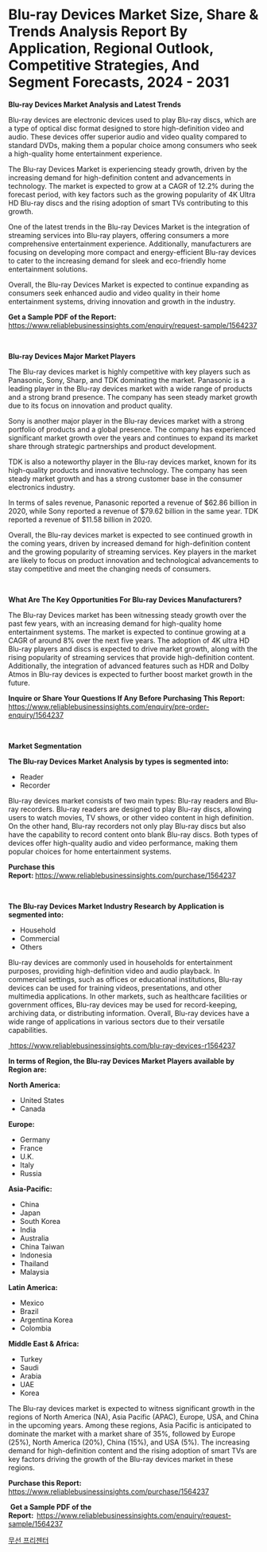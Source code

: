 <p><h1>Blu-ray Devices Market Size, Share & Trends Analysis Report By Application, Regional Outlook, Competitive Strategies, And Segment Forecasts, 2024 - 2031</h1></p><p><strong>Blu-ray Devices Market Analysis and Latest Trends</strong></p>
<p><p>Blu-ray devices are electronic devices used to play Blu-ray discs, which are a type of optical disc format designed to store high-definition video and audio. These devices offer superior audio and video quality compared to standard DVDs, making them a popular choice among consumers who seek a high-quality home entertainment experience.</p><p>The Blu-ray Devices Market is experiencing steady growth, driven by the increasing demand for high-definition content and advancements in technology. The market is expected to grow at a CAGR of 12.2% during the forecast period, with key factors such as the growing popularity of 4K Ultra HD Blu-ray discs and the rising adoption of smart TVs contributing to this growth.</p><p>One of the latest trends in the Blu-ray Devices Market is the integration of streaming services into Blu-ray players, offering consumers a more comprehensive entertainment experience. Additionally, manufacturers are focusing on developing more compact and energy-efficient Blu-ray devices to cater to the increasing demand for sleek and eco-friendly home entertainment solutions.</p><p>Overall, the Blu-ray Devices Market is expected to continue expanding as consumers seek enhanced audio and video quality in their home entertainment systems, driving innovation and growth in the industry.</p></p>
<p><strong>Get a Sample PDF of the Report:&nbsp;</strong> <a href="https://www.reliablebusinessinsights.com/enquiry/request-sample/1564237">https://www.reliablebusinessinsights.com/enquiry/request-sample/1564237</a></p>
<p>&nbsp;</p>
<p><strong>Blu-ray Devices Major Market Players</strong></p>
<p><p>The Blu-ray devices market is highly competitive with key players such as Panasonic, Sony, Sharp, and TDK dominating the market. Panasonic is a leading player in the Blu-ray devices market with a wide range of products and a strong brand presence. The company has seen steady market growth due to its focus on innovation and product quality.</p><p>Sony is another major player in the Blu-ray devices market with a strong portfolio of products and a global presence. The company has experienced significant market growth over the years and continues to expand its market share through strategic partnerships and product development.</p><p>TDK is also a noteworthy player in the Blu-ray devices market, known for its high-quality products and innovative technology. The company has seen steady market growth and has a strong customer base in the consumer electronics industry.</p><p>In terms of sales revenue, Panasonic reported a revenue of $62.86 billion in 2020, while Sony reported a revenue of $79.62 billion in the same year. TDK reported a revenue of $11.58 billion in 2020.</p><p>Overall, the Blu-ray devices market is expected to see continued growth in the coming years, driven by increased demand for high-definition content and the growing popularity of streaming services. Key players in the market are likely to focus on product innovation and technological advancements to stay competitive and meet the changing needs of consumers.</p></p>
<p>&nbsp;</p>
<p><strong>What Are The Key Opportunities For Blu-ray Devices Manufacturers?</strong></p>
<p><p>The Blu-ray Devices market has been witnessing steady growth over the past few years, with an increasing demand for high-quality home entertainment systems. The market is expected to continue growing at a CAGR of around 8% over the next five years. The adoption of 4K ultra HD Blu-ray players and discs is expected to drive market growth, along with the rising popularity of streaming services that provide high-definition content. Additionally, the integration of advanced features such as HDR and Dolby Atmos in Blu-ray devices is expected to further boost market growth in the future.</p></p>
<p><strong>Inquire or Share Your Questions If Any Before Purchasing This Report:</strong> <a href="https://www.reliablebusinessinsights.com/enquiry/pre-order-enquiry/1564237">https://www.reliablebusinessinsights.com/enquiry/pre-order-enquiry/1564237</a></p>
<p>&nbsp;</p>
<p><strong>Market Segmentation</strong></p>
<p><strong>The Blu-ray Devices Market Analysis by types is segmented into:</strong></p>
<p><ul><li>Reader</li><li>Recorder</li></ul></p>
<p><p>Blu-ray devices market consists of two main types: Blu-ray readers and Blu-ray recorders. Blu-ray readers are designed to play Blu-ray discs, allowing users to watch movies, TV shows, or other video content in high definition. On the other hand, Blu-ray recorders not only play Blu-ray discs but also have the capability to record content onto blank Blu-ray discs. Both types of devices offer high-quality audio and video performance, making them popular choices for home entertainment systems.</p></p>
<p><strong>Purchase this Report:&nbsp;</strong><a href="https://www.reliablebusinessinsights.com/purchase/1564237">https://www.reliablebusinessinsights.com/purchase/1564237</a></p>
<p>&nbsp;</p>
<p><strong>The Blu-ray Devices Market Industry Research by Application is segmented into:</strong></p>
<p><ul><li>Household</li><li>Commercial</li><li>Others</li></ul></p>
<p><p>Blu-ray devices are commonly used in households for entertainment purposes, providing high-definition video and audio playback. In commercial settings, such as offices or educational institutions, Blu-ray devices can be used for training videos, presentations, and other multimedia applications. In other markets, such as healthcare facilities or government offices, Blu-ray devices may be used for record-keeping, archiving data, or distributing information. Overall, Blu-ray devices have a wide range of applications in various sectors due to their versatile capabilities.</p></p>
<p><a href="https://www.reliablebusinessinsights.com/blu-ray-devices-r1564237">&nbsp;https://www.reliablebusinessinsights.com/blu-ray-devices-r1564237</a></p>
<p><strong>In terms of Region, the Blu-ray Devices Market Players available by Region are:</strong></p>
<p>
    <p> <strong> North America: </strong>
        <ul>
            <li>United States</li>
            <li>Canada</li>
        </ul>
        </p> 
    <p> <strong> Europe: </strong>
        <ul>
            <li>Germany</li>
            <li>France</li>
            <li>U.K.</li>
            <li>Italy</li>
            <li>Russia</li>
        </ul>
        </p> 
    <p> <strong> Asia-Pacific: </strong>
        <ul>
            <li>China</li>
            <li>Japan</li>
            <li>South Korea</li>
            <li>India</li>
            <li>Australia</li>
            <li>China Taiwan</li>
            <li>Indonesia</li>
            <li>Thailand</li>
            <li>Malaysia</li>
        </ul>
        </p> 
    <p> <strong> Latin America: </strong>
        <ul>
            <li>Mexico</li>
            <li>Brazil</li>
            <li>Argentina Korea</li>
            <li>Colombia</li>
        </ul>
        </p> 
    <p> <strong> Middle East & Africa: </strong>
        <ul>
            <li>Turkey</li>
            <li>Saudi</li>
            <li>Arabia</li>
            <li>UAE</li>
            <li>Korea</li>
        </ul>
    </p>
    </p>
<p><p>The Blu-ray devices market is expected to witness significant growth in the regions of North America (NA), Asia Pacific (APAC), Europe, USA, and China in the upcoming years. Among these regions, Asia Pacific is anticipated to dominate the market with a market share of 35%, followed by Europe (25%), North America (20%), China (15%), and USA (5%). The increasing demand for high-definition content and the rising adoption of smart TVs are key factors driving the growth of the Blu-ray devices market in these regions.</p></p>
<p><strong>Purchase this Report: </strong><a href="https://www.reliablebusinessinsights.com/purchase/1564237">https://www.reliablebusinessinsights.com/purchase/1564237</a></p>
<p>&nbsp;<strong>Get a Sample PDF of the Report:&nbsp;&nbsp;</strong><a href="https://www.reliablebusinessinsights.com/enquiry/request-sample/1564237">https://www.reliablebusinessinsights.com/enquiry/request-sample/1564237</a></p>
<p><strong></strong></p>
<p><p><a href="https://github.com/khairinauzunul/Market-Research-Report-List-2/blob/main/845070239992.md">무선 프리젠터</a></p></p>